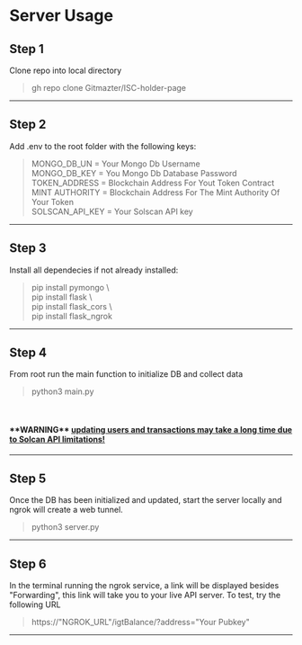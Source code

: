 <h1> Server Usage </h1>

<h2> Step 1 </h2>
<p>
Clone repo into local directory
</p>
<blockquote>
gh repo clone Gitmazter/ISC-holder-page
</blockquote>
<hr/>
<h2> Step 2 </h2>
<p>
Add .env to the root folder with the following keys:
</p>
<blockquote>
MONGO_DB_UN = Your Mongo Db Username <br/> 
MONGO_DB_KEY = You Mongo Db Database Password<br/> 
TOKEN_ADDRESS = Blockchain Address For Yout Token Contract<br/>
MINT AUTHORITY = Blockchain Address For The Mint Authority Of Your Token<br/>
SOLSCAN_API_KEY = Your Solscan API key<br/>
</blockquote>
<hr/>
<h2> Step 3 </h2>
<p>
Install all dependecies if not already installed:
</p>
<blockquote>
    pip install pymongo \<br/>
    pip install flask \<br/>
    pip install flask_cors \<br/>
    pip install flask_ngrok<br/>
</blockquote>

<hr/>
<h2> Step 4 </h2>
<p>
From root run the main function to initialize DB and collect data <br/>
</p>
<blockquote>
    python3 main.py
</blockquote>
<br/>
<h4>
<b>**WARNING**</b> <u>updating users and transactions may take a long time due to Solcan API limitations! </u> <br/>
</h4>
<hr/>
<h2> Step 5 </h2>
<p>
Once the DB has been initialized and updated, start the server locally and ngrok will create a web tunnel.
</p>
<blockquote>
    python3 server.py
</blockquote>
<hr/>
<h2> Step 6 </h2>
<p>
In the terminal running the ngrok service, a link will be displayed besides "Forwarding", this link will take you to your live API server.
To test, try the following URL
</p>
<blockquote>
    https://"NGROK_URL"/igtBalance/?address="Your Pubkey"
</blockquote>
<hr/>